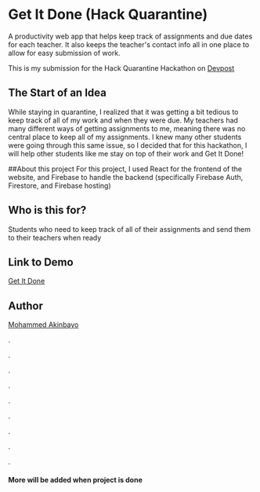 # Get It Done (Hack Quarantine)
A productivity web app that helps keep track of assignments and due dates for each teacher. It also keeps the teacher's contact info all in one place to allow for easy submission of work.

This is my submission for the Hack Quarantine Hackathon on [Devpost](https://hackquarantine.devpost.com/?ref_content=default&ref_feature=challenge&ref_medium=portfolio)

## The Start of an Idea
While staying in quarantine, I realized that it was getting a bit tedious to keep track of all of my work and when they were due. My teachers had many different ways of getting assignments to me, meaning there was no central place to keep all of my assignments. I knew many other students were going through this same issue, so I decided that for this hackathon, I will help other students like me stay on top of their work and Get It Done!

##About this project
For this project, I used React for the frontend of the website, and Firebase to handle the backend (specifically Firebase Auth, Firestore, and Firebase hosting)

## Who is this for?
Students who need to keep track of all of their assignments and send them to their teachers when ready

## Link to Demo
[Get It Done](https://get-it-done-app.web.app/sign-in)

## Author
[Mohammed Akinbayo](https://github.com/Mohammed532)

.

.

.

.

.

.

.

.

.


#### More will be added when project is done 